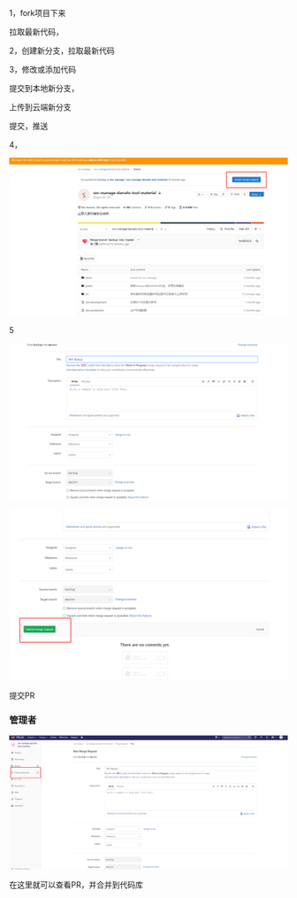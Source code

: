 1，fork项目下来

拉取最新代码，

2，创建新分支，拉取最新代码

3，修改或添加代码

提交到本地新分支，

上传到云端新分支

提交，推送

4，

![image-20201014151418391](media\image-20201014151418391.png)

5

![image-20201014151446137](media\image-20201014151446137.png)

![image-20201014151511796](media\image-20201014151511796.png)

提交PR

### 管理者

![image-20201014151549870](media\image-20201014151549870.png)

在这里就可以查看PR，并合并到代码库

